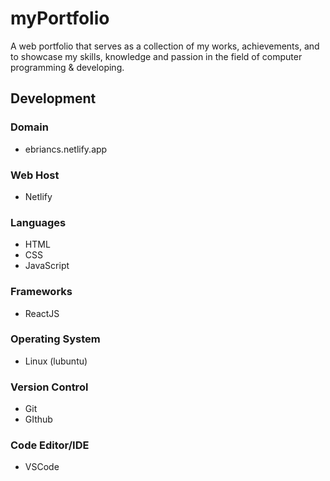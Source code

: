 # myPortfolio

A web portfolio that serves as a collection of my works, achievements, and to showcase my skills, knowledge and passion in the field of computer programming & developing.

## Development

### Domain
- ebriancs.netlify.app

### Web Host
- Netlify

### Languages
- HTML
- CSS
- JavaScript

### Frameworks
- ReactJS

### Operating System
- Linux (lubuntu)

### Version Control
- Git
- GIthub

### Code Editor/IDE
- VSCode